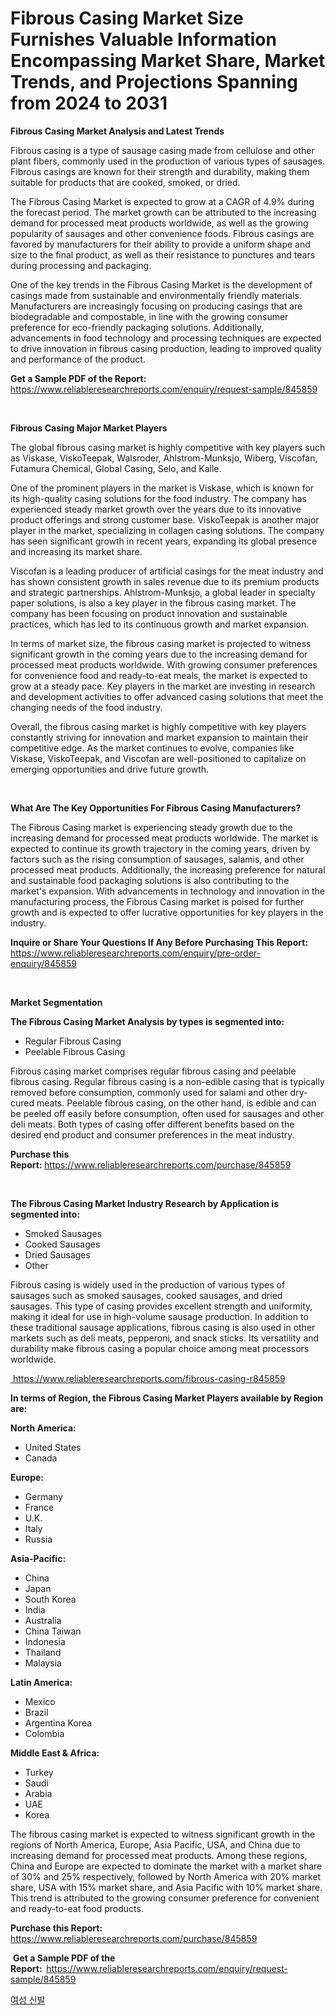 <p><h1>Fibrous Casing Market Size Furnishes Valuable Information Encompassing Market Share, Market Trends, and Projections Spanning from 2024 to 2031</h1></p><p><strong>Fibrous Casing Market Analysis and Latest Trends</strong></p>
<p><p>Fibrous casing is a type of sausage casing made from cellulose and other plant fibers, commonly used in the production of various types of sausages. Fibrous casings are known for their strength and durability, making them suitable for products that are cooked, smoked, or dried.</p><p>The Fibrous Casing Market is expected to grow at a CAGR of 4.9% during the forecast period. The market growth can be attributed to the increasing demand for processed meat products worldwide, as well as the growing popularity of sausages and other convenience foods. Fibrous casings are favored by manufacturers for their ability to provide a uniform shape and size to the final product, as well as their resistance to punctures and tears during processing and packaging.</p><p>One of the key trends in the Fibrous Casing Market is the development of casings made from sustainable and environmentally friendly materials. Manufacturers are increasingly focusing on producing casings that are biodegradable and compostable, in line with the growing consumer preference for eco-friendly packaging solutions. Additionally, advancements in food technology and processing techniques are expected to drive innovation in fibrous casing production, leading to improved quality and performance of the product.</p></p>
<p><strong>Get a Sample PDF of the Report:&nbsp;</strong> <a href="https://www.reliableresearchreports.com/enquiry/request-sample/845859">https://www.reliableresearchreports.com/enquiry/request-sample/845859</a></p>
<p>&nbsp;</p>
<p><strong>Fibrous Casing Major Market Players</strong></p>
<p><p>The global fibrous casing market is highly competitive with key players such as Viskase, ViskoTeepak, Walsroder, Ahlstrom-Munksjo, Wiberg, Viscofan, Futamura Chemical, Global Casing, Selo, and Kalle. </p><p>One of the prominent players in the market is Viskase, which is known for its high-quality casing solutions for the food industry. The company has experienced steady market growth over the years due to its innovative product offerings and strong customer base. ViskoTeepak is another major player in the market, specializing in collagen casing solutions. The company has seen significant growth in recent years, expanding its global presence and increasing its market share.</p><p>Viscofan is a leading producer of artificial casings for the meat industry and has shown consistent growth in sales revenue due to its premium products and strategic partnerships. Ahlstrom-Munksjo, a global leader in specialty paper solutions, is also a key player in the fibrous casing market. The company has been focusing on product innovation and sustainable practices, which has led to its continuous growth and market expansion.</p><p>In terms of market size, the fibrous casing market is projected to witness significant growth in the coming years due to the increasing demand for processed meat products worldwide. With growing consumer preferences for convenience food and ready-to-eat meals, the market is expected to grow at a steady pace. Key players in the market are investing in research and development activities to offer advanced casing solutions that meet the changing needs of the food industry.</p><p>Overall, the fibrous casing market is highly competitive with key players constantly striving for innovation and market expansion to maintain their competitive edge. As the market continues to evolve, companies like Viskase, ViskoTeepak, and Viscofan are well-positioned to capitalize on emerging opportunities and drive future growth.</p></p>
<p>&nbsp;</p>
<p><strong>What Are The Key Opportunities For Fibrous Casing Manufacturers?</strong></p>
<p><p>The Fibrous Casing market is experiencing steady growth due to the increasing demand for processed meat products worldwide. The market is expected to continue its growth trajectory in the coming years, driven by factors such as the rising consumption of sausages, salamis, and other processed meat products. Additionally, the increasing preference for natural and sustainable food packaging solutions is also contributing to the market's expansion. With advancements in technology and innovation in the manufacturing process, the Fibrous Casing market is poised for further growth and is expected to offer lucrative opportunities for key players in the industry.</p></p>
<p><strong>Inquire or Share Your Questions If Any Before Purchasing This Report:</strong> <a href="https://www.reliableresearchreports.com/enquiry/pre-order-enquiry/845859">https://www.reliableresearchreports.com/enquiry/pre-order-enquiry/845859</a></p>
<p>&nbsp;</p>
<p><strong>Market Segmentation</strong></p>
<p><strong>The Fibrous Casing Market Analysis by types is segmented into:</strong></p>
<p><ul><li>Regular Fibrous Casing</li><li>Peelable Fibrous Casing</li></ul></p>
<p><p>Fibrous casing market comprises regular fibrous casing and peelable fibrous casing. Regular fibrous casing is a non-edible casing that is typically removed before consumption, commonly used for salami and other dry-cured meats. Peelable fibrous casing, on the other hand, is edible and can be peeled off easily before consumption, often used for sausages and other deli meats. Both types of casing offer different benefits based on the desired end product and consumer preferences in the meat industry.</p></p>
<p><strong>Purchase this Report:&nbsp;</strong><a href="https://www.reliableresearchreports.com/purchase/845859">https://www.reliableresearchreports.com/purchase/845859</a></p>
<p>&nbsp;</p>
<p><strong>The Fibrous Casing Market Industry Research by Application is segmented into:</strong></p>
<p><ul><li>Smoked Sausages</li><li>Cooked Sausages</li><li>Dried Sausages</li><li>Other</li></ul></p>
<p><p>Fibrous casing is widely used in the production of various types of sausages such as smoked sausages, cooked sausages, and dried sausages. This type of casing provides excellent strength and uniformity, making it ideal for use in high-volume sausage production. In addition to these traditional sausage applications, fibrous casing is also used in other markets such as deli meats, pepperoni, and snack sticks. Its versatility and durability make fibrous casing a popular choice among meat processors worldwide.</p></p>
<p><a href="https://www.reliableresearchreports.com/fibrous-casing-r845859">&nbsp;https://www.reliableresearchreports.com/fibrous-casing-r845859</a></p>
<p><strong>In terms of Region, the Fibrous Casing Market Players available by Region are:</strong></p>
<p>
    <p> <strong> North America: </strong>
        <ul>
            <li>United States</li>
            <li>Canada</li>
        </ul>
        </p> 
    <p> <strong> Europe: </strong>
        <ul>
            <li>Germany</li>
            <li>France</li>
            <li>U.K.</li>
            <li>Italy</li>
            <li>Russia</li>
        </ul>
        </p> 
    <p> <strong> Asia-Pacific: </strong>
        <ul>
            <li>China</li>
            <li>Japan</li>
            <li>South Korea</li>
            <li>India</li>
            <li>Australia</li>
            <li>China Taiwan</li>
            <li>Indonesia</li>
            <li>Thailand</li>
            <li>Malaysia</li>
        </ul>
        </p> 
    <p> <strong> Latin America: </strong>
        <ul>
            <li>Mexico</li>
            <li>Brazil</li>
            <li>Argentina Korea</li>
            <li>Colombia</li>
        </ul>
        </p> 
    <p> <strong> Middle East & Africa: </strong>
        <ul>
            <li>Turkey</li>
            <li>Saudi</li>
            <li>Arabia</li>
            <li>UAE</li>
            <li>Korea</li>
        </ul>
    </p>
    </p>
<p><p>The fibrous casing market is expected to witness significant growth in the regions of North America, Europe, Asia Pacific, USA, and China due to increasing demand for processed meat products. Among these regions, China and Europe are expected to dominate the market with a market share of 30% and 25% respectively, followed by North America with 20% market share, USA with 15% market share, and Asia Pacific with 10% market share. This trend is attributed to the growing consumer preference for convenient and ready-to-eat food products.</p></p>
<p><strong>Purchase this Report: </strong><a href="https://www.reliableresearchreports.com/purchase/845859">https://www.reliableresearchreports.com/purchase/845859</a></p>
<p>&nbsp;<strong>Get a Sample PDF of the Report:&nbsp;&nbsp;</strong><a href="https://www.reliableresearchreports.com/enquiry/request-sample/845859">https://www.reliableresearchreports.com/enquiry/request-sample/845859</a></p>
<p><strong></strong></p>
<p><p><a href="https://github.com/royErdmtyan906778/Market-Research-Report-List-1/blob/main/529472716754.md">여성 신발</a></p></p>